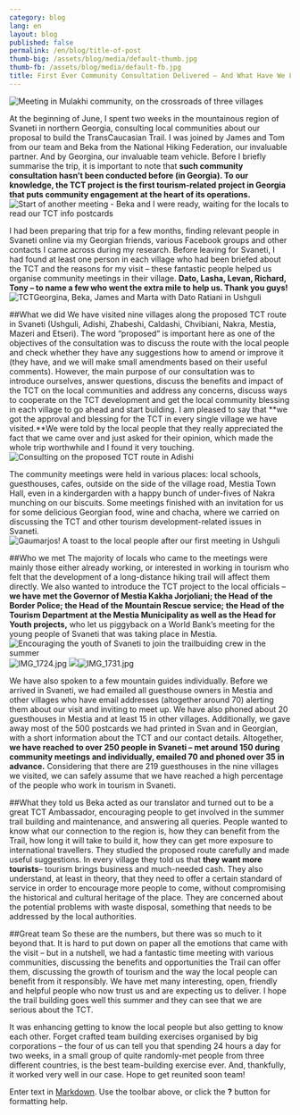 ```yaml
---
category: blog
lang: en
layout: blog
published: false
permalink: /en/blog/title-of-post
thumb-big: /assets/blog/media/default-thumb.jpg
thumb-fb: /assets/blog/media/default-fb.jpg
title: First Ever Community Consultation Delivered – And What Have We Learnt?
---
```

![Meeting in Mulakhi community, on the crossroads of three villages]({{site.baseurl}}/assets/blog/media/lasha%20mulahi%20meeting.jpg)

At the beginning of June, I spent two weeks in the mountainous region of Svaneti in northern Georgia, consulting local communities about our proposal to build the TransCaucasian Trail. I was joined by James and Tom from our team and Beka from the National Hiking Federation, our invaluable partner. And by Georgina, our invaluable team vehicle. Before I briefly summarise the trip, it is important to note that **such community consultation hasn’t been conducted before (in Georgia). To our knowledge, the TCT project is the first tourism-related project in Georgia that puts community engagement at the heart of its operations.**
![Start of another meeting - Beka and I were ready, waiting for the locals to read our TCT info postcards]({{site.baseurl}}/assets/blog/media/mulakhi%20beka%20from%20the%20back.jpg)

I had been preparing that trip for a few months, finding relevant people in Svaneti online via my Georgian friends, various Facebook groups and other contacts I came across during my research. Before leaving for Svaneti, I had found at least one person in each village who had been briefed about the TCT and the reasons for my visit – these fantastic people helped us organise community meetings in their village. **Dato, Lasha, Levan, Richard, Tony – to name a few who went the extra mile to help us. Thank you guys!**
![TCTGeorgina, Beka, James and Marta with Dato Ratiani in Ushguli]({{site.baseurl}}/assets/blog/media/georgina%20and%20the%20team.jpg)

##What we did 
We have visited nine villages along the proposed TCT route in Svaneti (Ushguli, Adishi, Zhabeshi, Caldashi, Chvibiani, Nakra, Mestia, Mazeri and Etseri). The word “proposed” is important here as one of the objectives of the consultation was to discuss the route with the local people and check whether they have any suggestions how to amend or improve it (they have, and we will make small amendments based on their useful comments).  However, the main purpose of our consultation was to introduce ourselves, answer questions, discuss the benefits and impact of the TCT on the local communities and address any concerns, discuss ways to cooperate on the TCT development and get the local community blessing in each village to go ahead and start building. I am pleased to say that **we got the approval and blessing for the TCT in every single village we have visited.**We were told by the local people that they really appreciated the fact that we came over and just asked for their opinion, which made the whole trip worthwhile and I found it very touching. 
![Consulting on the proposed TCT route in Adishi]({{site.baseurl}}/assets/blog/media/adishi%20map.jpg)

The community meetings were held in various places: local schools, guesthouses, cafes, outside on the side of the village road, Mestia Town Hall, even in a kindergarden with a happy bunch of under-fives of Nakra munching on our biscuits. Some meetings finished with an invitation for us for some delicious Georgian food, wine and chacha, where we carried on discussing the TCT and other tourism development-related issues in Svaneti. 
![Gaumarjos! A toast to the local people after our first meeting in Ushguli]({{site.baseurl}}/assets/blog/media/marta%20chacha.jpg)

##Who we met
The majority of locals who came to the meetings were mainly those either already working, or interested in working in tourism who felt that the development of a long-distance hiking trail will affect them directly. We also wanted to introduce the TCT project to the local officials – **we have met the Governor of Mestia Kakha Jorjoliani; the Head of the Border Police; the Head of the Mountain Rescue service; the Head of the Tourism Department at the Mestia Municipality as well as the Head for Youth projects,** who let us piggyback on a World Bank’s meeting for the young people of Svaneti that was taking place in Mestia. 
![Encouraging the youth of Svaneti to join the trailbuiding crew in the summer]({{site.baseurl}}/assets/blog/media/IMG_1724.jpg)![IMG_1724.jpg]({{site.baseurl}}/assets/blog/media/IMG_1724.jpg)
![]({{site.baseurl}}/assets/blog/media/IMG_1731.jpg)![IMG_1731.jpg]({{site.baseurl}}/assets/blog/media/IMG_1731.jpg)

We have also spoken to a few mountain guides individually. Before we arrived in Svaneti, we had emailed all guesthouse owners in Mestia and other villages who have email addresses (altogether around 70) alerting them about our visit and inviting to meet up. We have also phoned about 20 guesthouses in Mestia and at least 15 in other villages. Additionally, we gave away most of the 500 postcards we had printed in Svan and in Georgian, with a short information about the TCT and our contact details. Altogether, **we have reached to over 250 people in Svaneti – met around 150 during community meetings and individually, emailed 70 and phoned over 35 in advance.** Considering that there are 219 guesthouses in the nine villages we visited, we can safely assume that we have reached a high percentage of the people who work in tourism in Svaneti. 

##What they told us
Beka acted as our translator and turned out to be a great TCT Ambassador, encouraging people to get involved in the summer trail building and maintenance, and answering all queries. People wanted to know what our connection to the region is, how they can benefit from the Trail, how long it will take to build it, how they can get more exposure to international travellers. They studied the proposed route carefully and made useful suggestions. In every village they told us that **they want more tourists**– tourism brings business and much-needed cash. They also understand, at least in theory, that they need to offer a certain standard of service in order to encourage more people to come, without compromising the historical and cultural heritage of the place. They are concerned about the potential problems with waste disposal, something that needs to be addressed by the local authorities. 

##Great team 
So these are the numbers, but there was so much to it beyond that. It is hard to put down on paper all the emotions that came with the visit – but in a nutshell, we had a fantastic time meeting with various communities, discussing the benefits and opportunities the Trail can offer them, discussing the growth of tourism and the way the local people can benefit from it responsibly. We have met many interesting, open, friendly and helpful people who now trust us and are expecting us to deliver. I hope the trail building goes well this summer and they can see that we are serious about the TCT. 

It was enhancing getting to know the local people but also getting to know each other. Forget crafted team building exercises organised by big corporations – the four of us can tell you that spending 24 hours a day for two weeks, in a small group of quite randomly-met people from three different countries, is the best team-building exercise ever. And, thankfully, it worked very well in our case. Hope to get reunited soon team!


Enter text in [Markdown](http://daringfireball.net/projects/markdown/). Use the toolbar above, or click the **?** button for formatting help.
